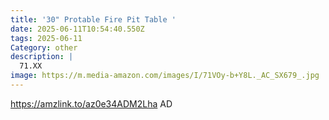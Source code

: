 ```yaml
---
title: '30" Protable Fire Pit Table '
date: 2025-06-11T10:54:40.550Z
tags: 2025-06-11
Category: other
description: |
  71.XX
image: https://m.media-amazon.com/images/I/71VOy-b+Y8L._AC_SX679_.jpg
---
```

https://amzlink.to/az0e34ADM2Lha   AD